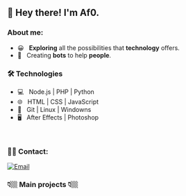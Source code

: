 <h2>👋 Hey there! I'm Af0.</h2>

<h3> About me: </h3>

- 😀 &nbsp; **Exploring** all the possibilities that **technology** offers.
- 🤖 &nbsp; Creating **bots** to help **people**.

<h3>🛠 Technologies </h3>

- 💻 &nbsp; Node.js | PHP | Python
- 🌐 &nbsp; HTML | CSS | JavaScript 
- 🔧 &nbsp; Git | Linux | Windowns 
- 🖥 &nbsp; After Effects | Photoshop 

<br/>


<h3> 🤝🏻 Contact: </h3>

<p align="center">

<a href="https://t.me/pedroaf0"><img alt="Email" src="https://img.shields.io/badge/t.me/-pedroaf0-blue?logo=telegram"></a>
</p>

<p align="center">
<h3> 👇🏼 Main projects 👇🏼 </h3>
</p>
